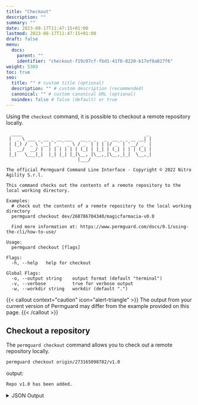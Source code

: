 ```yaml
---
title: "Checkout"
description: ""
summary: ""
date: 2023-08-17T11:47:15+01:00
lastmod: 2023-08-17T11:47:15+01:00
draft: false
menu:
  docs:
    parent: ""
    identifier: "checkout-f19c07cf-fbd1-41f0-8220-b17ef0a027f6"
weight: 5303
toc: true
seo:
  title: "" # custom title (optional)
  description: "" # custom description (recommended)
  canonical: "" # custom canonical URL (optional)
  noindex: false # false (default) or true
---
```

Using the `checkout` command, it is possible to checkout a remote repository locally.

```text
  ____                                               _
 |  _ \ ___ _ __ _ __ ___   __ _ _   _  __ _ _ __ __| |
 | |_) / _ \ '__| '_ ` _ \ / _` | | | |/ _` | '__/ _` |
 |  __/  __/ |  | | | | | | (_| | |_| | (_| | | | (_| |
 |_|   \___|_|  |_| |_| |_|\__, |\__,_|\__,_|_|  \__,_|
                           |___/

The official Permguard Command Line Interface - Copyright © 2022 Nitro Agility S.r.l.

This command checks out the contents of a remote repository to the local working directory.

Examples:
  # check out the contents of a remote repository to the local working directory
  permguard checkout dev/268786704340/magicfarmacia-v0.0

  Find more information at: https://www.permguard.com/docs/0.1/using-the-cli/how-to-use/

Usage:
  permguard checkout [flags]

Flags:
  -h, --help   help for checkout

Global Flags:
  -o, --output string    output format (default "terminal")
  -v, --verbose          true for verbose output
  -w, --workdir string   workdir (default ".")
```

{{< callout context="caution" icon="alert-triangle" >}}
The output from your current version of Permguard may differ from the example provided on this page.
{{< /callout >}}

## Checkout a repository

The `permguard checkout` command allows you to check out a remote repository locally.

```bash
permguard checkout origin/273165098782/v1.0
```

output:

```bash
Repo v1.0 has been added.
```

<details>
  <summary>
    JSON Output
  </summary>

```bash
permguard checkout origin/273165098782/v1.0 --output json
```

output:

```bash
{
  "repos": [
    {
      "repo": "v1.0"
    }
  ]
}
```

</details>
